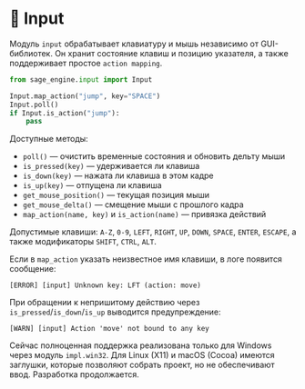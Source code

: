 # 📘 Input

Модуль `input` обрабатывает клавиатуру и мышь независимо от GUI-библиотек.
Он хранит состояние клавиш и позицию указателя, а также поддерживает простое
`action mapping`.

```python
from sage_engine.input import Input

Input.map_action("jump", key="SPACE")
Input.poll()
if Input.is_action("jump"):
    pass
```

Доступные методы:
- `poll()` — очистить временные состояния и обновить дельту мыши
- `is_pressed(key)` — удерживается ли клавиша
- `is_down(key)` — нажата ли клавиша в этом кадре
- `is_up(key)` — отпущена ли клавиша
- `get_mouse_position()` — текущая позиция мыши
- `get_mouse_delta()` — смещение мыши с прошлого кадра
- `map_action(name, key)` и `is_action(name)` — привязка действий

Допустимые клавиши: `A-Z`, `0-9`, `LEFT`, `RIGHT`, `UP`, `DOWN`, `SPACE`,
`ENTER`, `ESCAPE`, а также модификаторы `SHIFT`, `CTRL`, `ALT`.

Если в `map_action` указать неизвестное имя клавиши, в логе появится
сообщение:

```
[ERROR] [input] Unknown key: LFT (action: move)
```

При обращении к непришитому действию через `is_pressed`/`is_down`/`is_up`
выводится предупреждение:

```
[WARN] [input] Action 'move' not bound to any key
```

Сейчас полноценная поддержка реализована только для Windows через модуль
`impl.win32`. Для Linux (X11) и macOS (Cocoa) имеются заглушки, которые
позволяют собрать проект, но не обеспечивают ввод. Разработка продолжается.
